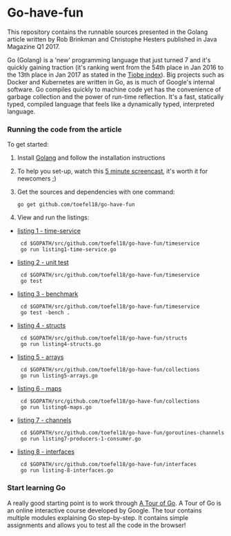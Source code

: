 # Go-have-fun

This repository contains the runnable sources presented in the Golang article written by Rob Brinkman and Christophe Hesters 
published in Java Magazine Q1 2017.

Go (Golang) is a 'new' programming language that just turned 7 and it's quickly gaining traction (it's ranking went from 
the 54th place in Jan 2016 to the 13th place in Jan 2017 as stated in the [Tiobe index](http://www.tiobe.com/tiobe-index/)). 
Big projects such as Docker and Kubernetes are written in Go, as is much of Google's internal software. Go compiles quickly 
to machine code yet has the convenience of garbage collection and the power of run-time reflection. It's a fast, statically 
typed, compiled language that feels like a dynamically typed, interpreted language. 

### Running the code from the article

To get started:

 1. Install [Golang](https://golang.org/dl/) and follow the installation instructions
 1. To help you set-up, watch this [5 minute screencast](https://www.youtube.com/watch?v=XCsL89YtqCs), it's worth it for newcomers ;)
 1. Get the sources and dependencies with one command: 
 
      `go get github.com/toefel18/go-have-fun`

 1. View and run the listings:

 * [listing 1 - time-service](timeservice/listing1-time-service.go)
 
        cd $GOPATH/src/github.com/toefel18/go-have-fun/timeservice
        go run listing1-time-service.go
 
 * [listing 2 - unit test](timeservice/listing2-unit-test_test.go)
  
        cd $GOPATH/src/github.com/toefel18/go-have-fun/timeservice
        go test 
        
 * [listing 3 - benchmark](timeservice/listing3-benchmark_test.go)
   
        cd $GOPATH/src/github.com/toefel18/go-have-fun/timeservice
        go test -bench .
        
 * [listing 4 - structs](structs/listing4-structs.go)
   
        cd $GOPATH/src/github.com/toefel18/go-have-fun/structs
        go run listing4-structs.go
        
 * [listing 5 - arrays](collections/listing5-arrays.go)
   
        cd $GOPATH/src/github.com/toefel18/go-have-fun/collections
        go run listing5-arrays.go
 
 * [listing 6 - maps](collections/listing6-maps.go)
   
        cd $GOPATH/src/github.com/toefel18/go-have-fun/collections
        go run listing6-maps.go
 
 * [listing 7 - channels](goroutines-channels/listing7-producers-1-consumer.go)
   
        cd $GOPATH/src/github.com/toefel18/go-have-fun/goroutines-channels
        go run listing7-producers-1-consumer.go
 
 * [listing 8 - interfaces](interfaces/listing-8-interfaces.go)
  
        cd $GOPATH/src/github.com/toefel18/go-have-fun/interfaces
        go run listing-8-interfaces.go
 
### Start learning Go

A really good starting point is to work through [A Tour of Go](https://tour.golang.org/welcome/1). 
A Tour of Go is an online interactive course developed by Google. The tour contains multiple modules explaining 
Go step-by-step. It contains simple assignments and allows you to test all the code in the browser! 
 
